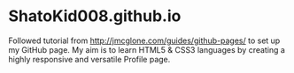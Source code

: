 # ShatoKid008.github.io
Followed tutorial from http://jmcglone.com/guides/github-pages/ to set up my GitHub page.
My aim is to learn HTML5 & CSS3 languages by creating a highly responsive and versatile Profile page.
